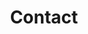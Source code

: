 ---
widget: contact
widget_id: test
headless: true
weight: 130
title: Contact
subtitle: null
content:
#  form:
#    provider: netlify
#    formspree:
#      ? id
#    netlify:
#      captcha: false
  autolink: true
#  office_hours:
#    - Weekdays 08:30 to 21:00
#    - Weekends 09:00 to 18:00
  phone: +86 17325772985
  directions: 
  address:
    street: No.6 XianXia Ridge Road
    city: Qingdao
    region: Shandong
    postcode: "226061"
    country: China
    country_code: CN
  contact_links:
    - icon: twitter
      icon_pack: fab
      name: Twitter
      link: https://twitter.com/Wang_jiashun    
    - icon: skype
      icon_pack: fab
      name: skype
      link: https://join.skype.com/invite/DToJACPEnoZR
    - icon: telegram
      icon_pack: fab
      name: Telegram
      link: https://t.me/muskchina
    - icon: goodreads
      icon_pack: fab
      name: goodreads
      link: https://www.goodreads.com/jia-shun-wang
    - icon: steam
      icon_pack: fab
      name: steam
      link: https://steamcommunity.com/id/muskchina/
    - icon: youtube
      icon_pack: fab
      name: YouTube
      link: https://www.youtube.com/channel/UCbdUJCL0VpQELU82MHERsBg
    - icon: weibo
      icon_pack: fab
      name: Sina MicroBlog
      link: https://weibo.com/u/6376943076
    - icon: bilibili
      icon_pack: fab
      name: Bilibili
      link: https://space.bilibili.com/35066480
    - icon: qq
      icon_pack: fab
      name: QQ
      link: https://wpa.qq.com/msgrd?v=3&uin=1043210554&site=qqq&menu=yes
    - icon: zhihu
      icon_pack: fab
      name: Zhihu
      link: https://www.zhihu.com/people/ruo-wei-xiong-cai-23
    - icon: cloudversify
      icon_pack: fab
      name: Meteorological Home
      link: http://bbs.06climate.com/?130237
    - icon: blogger
      icon_pack: fab
      name: ScienceNet.cn
      link: http://blog.sciencenet.cn/u/muskchina
  coordinates:
    latitude: "36.1023458"
    longitude: "119.6925715"
  email: wjs@outlook.at
  #email: wjs@hrbeu.edu.cn
design:
  columns: "2"
---
